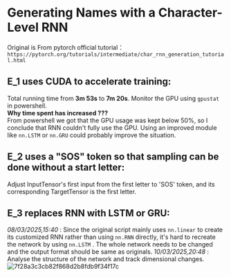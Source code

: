# Generating Names with a Character-Level RNN
 Original is From pytorch official tutorial：`https://pytorch.org/tutorials/intermediate/char_rnn_generation_tutorial.html`
## E_1 uses CUDA to accelerate training:  
Total running time from **3m 53s** to **7m 20s**. Monitor the GPU using `gpustat` in powershell.  
**Why time spent has increased ???**  
From powershell we got that the GPU usage was kept below 50%, so I conclude that RNN couldn't fully use the GPU. Using an improved module like `nn.LSTM` or `nn.GRU` could probably improve the situation. 
## E_2 uses a "SOS" token so that sampling can be done without a start letter:  
Adjust InputTensor's first input from the first letter to 'SOS' token, and its corresponding TargetTensor is the first letter. 
## E_3 replaces RNN with LSTM or GRU:
*08/03/2025,15:40* : Since the original script mainly uses `nn.linear` to create its customized RNN rather than using `nn.RNN` directly, it's hard to recreate the network by using `nn.LSTM` . The whole network needs to be changed and the output format should be same as originals. 
*10/03/2025,20:48* : Analyse the structure of the network and track dimensional changes.
![7f28a3c3cb82f868d2b8fdb9f34f17c](https://github.com/user-attachments/assets/0bf9833f-8ab3-44bc-b91d-77fa6b59c78d)


